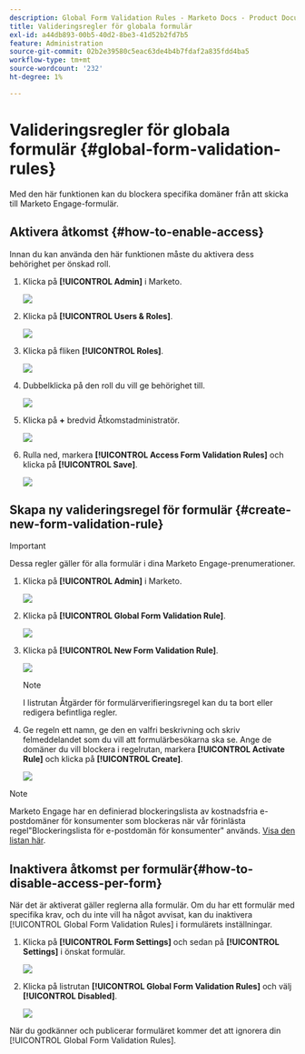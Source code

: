 ```yaml
---
description: Global Form Validation Rules - Marketo Docs - Product Documentation
title: Valideringsregler för globala formulär
exl-id: a44db893-00b5-40d2-8be3-41d52b2fd7b5
feature: Administration
source-git-commit: 02b2e39580c5eac63de4b4b7fdaf2a835fdd4ba5
workflow-type: tm+mt
source-wordcount: '232'
ht-degree: 1%

---
```


# Valideringsregler för globala formulär {#global-form-validation-rules}

Med den här funktionen kan du blockera specifika domäner från att skicka till Marketo Engage-formulär.

## Aktivera åtkomst {#how-to-enable-access}

Innan du kan använda den här funktionen måste du aktivera dess behörighet per önskad roll.

1. Klicka på **[!UICONTROL Admin]** i Marketo.

   ![](assets/global-form-validation-rules-1.png)

1. Klicka på **[!UICONTROL Users & Roles]**.

   ![](assets/global-form-validation-rules-2.png)

1. Klicka på fliken **[!UICONTROL Roles]**.

   ![](assets/global-form-validation-rules-3.png)

1. Dubbelklicka på den roll du vill ge behörighet till.

   ![](assets/global-form-validation-rules-4.png)

1. Klicka på **+** bredvid Åtkomstadministratör.

   ![](assets/global-form-validation-rules-5.png)

1. Rulla ned, markera **[!UICONTROL Access Form Validation Rules]** och klicka på **[!UICONTROL Save]**.

   ![](assets/global-form-validation-rules-6.png)

## Skapa ny valideringsregel för formulär {#create-new-form-validation-rule}

>[!IMPORTANT]
>
>Dessa regler gäller för alla formulär i dina Marketo Engage-prenumerationer.

1. Klicka på **[!UICONTROL Admin]** i Marketo.

   ![](assets/global-form-validation-rules-7.png)

1. Klicka på **[!UICONTROL Global Form Validation Rule]**.

   ![](assets/global-form-validation-rules-8.png)

1. Klicka på **[!UICONTROL New Form Validation Rule]**.

   ![](assets/global-form-validation-rules-9.png)

   >[!NOTE]
   >
   >I listrutan Åtgärder för formulärverifieringsregel kan du ta bort eller redigera befintliga regler.

1. Ge regeln ett namn, ge den en valfri beskrivning och skriv felmeddelandet som du vill att formulärbesökarna ska se. Ange de domäner du vill blockera i regelrutan, markera **[!UICONTROL Activate Rule]** och klicka på **[!UICONTROL Create]**.

   ![](assets/global-form-validation-rules-10.png)

>[!NOTE]
>
>Marketo Engage har en definierad blockeringslista av kostnadsfria e-postdomäner för konsumenter som blockeras när vår förinlästa regel&quot;Blockeringslista för e-postdomän för konsumenter&quot; används. [Visa den listan här](/help/marketo/product-docs/administration/settings/assets/freemaildomains.csv).

## Inaktivera åtkomst per formulär{#how-to-disable-access-per-form}

När det är aktiverat gäller reglerna alla formulär. Om du har ett formulär med specifika krav, och du inte vill ha något avvisat, kan du inaktivera [!UICONTROL Global Form Validation Rules] i formulärets inställningar.

1. Klicka på **[!UICONTROL Form Settings]** och sedan på **[!UICONTROL Settings]** i önskat formulär.

   ![](assets/global-form-validation-rules-11.png)

1. Klicka på listrutan **[!UICONTROL Global Form Validation Rules]** och välj **[!UICONTROL Disabled]**.

   ![](assets/global-form-validation-rules-12.png)

När du godkänner och publicerar formuläret kommer det att ignorera din [!UICONTROL Global Form Validation Rules].
